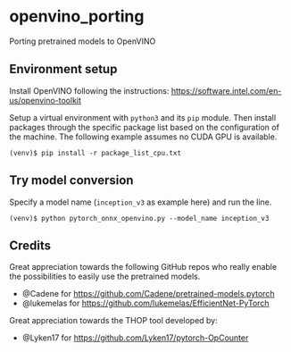 # openvino_porting
Porting pretrained models to OpenVINO

## Environment setup
Install OpenVINO following the instructions:
https://software.intel.com/en-us/openvino-toolkit

Setup a virtual environment with `python3` and its `pip` module.
Then install packages through the specific package list based on
the configuration of the machine. 
The following example assumes no CUDA GPU is available.
```
(venv)$ pip install -r package_list_cpu.txt
```

## Try model conversion
Specify a model name (`inception_v3` as example here) and run the line.
```
(venv)$ python pytorch_onnx_openvino.py --model_name inception_v3
```

## Credits
Great appreciation towards the following GitHub repos who really enable
the possibilities to easily use the pretrained models.
- @Cadene for https://github.com/Cadene/pretrained-models.pytorch
- @lukemelas for https://github.com/lukemelas/EfficientNet-PyTorch

Great appreciation towards the THOP tool developed by:
- @Lyken17 for https://github.com/Lyken17/pytorch-OpCounter
